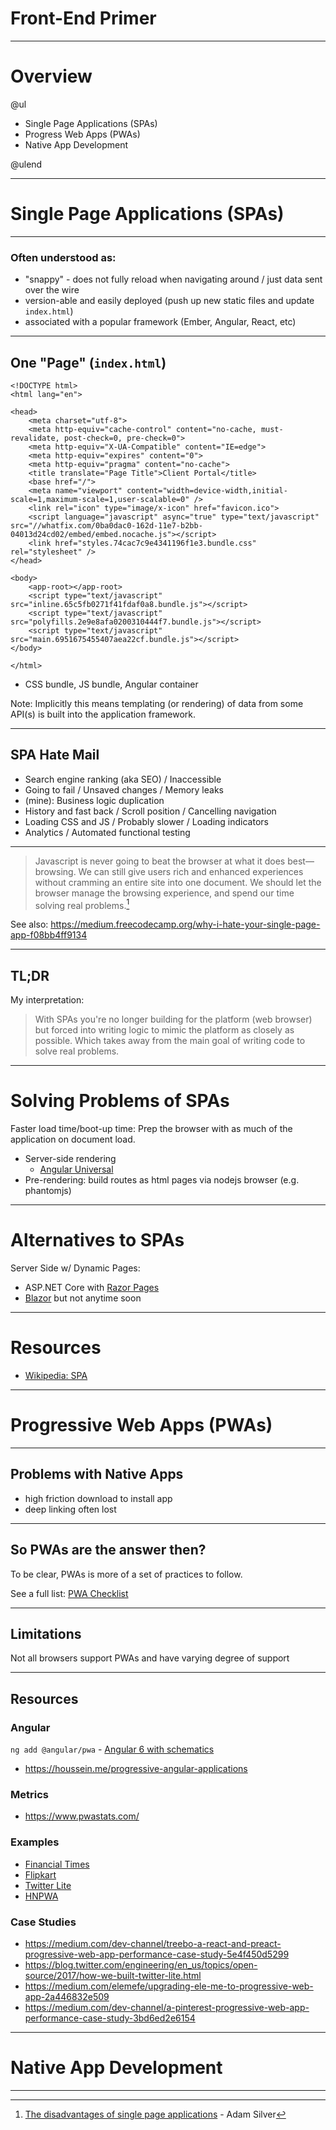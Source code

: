 # Front-End Primer

---

# Overview

@ul

- Single Page Applications (SPAs)
- Progress Web Apps (PWAs)
- Native App Development

@ulend

---

# Single Page Applications (SPAs)

---

### Often understood as:

- "snappy" - does not fully reload when navigating around / just data sent over the wire
- version-able and easily deployed (push up new static files and update `index.html`)
- associated with a popular framework (Ember, Angular, React, etc)

---

## One "Page" (`index.html`)

```
<!DOCTYPE html>
<html lang="en">

<head>
    <meta charset="utf-8">
    <meta http-equiv="cache-control" content="no-cache, must-revalidate, post-check=0, pre-check=0">
    <meta http-equiv="X-UA-Compatible" content="IE=edge">
    <meta http-equiv="expires" content="0">
    <meta http-equiv="pragma" content="no-cache">
    <title translate="Page Title">Client Portal</title>
    <base href="/">
    <meta name="viewport" content="width=device-width,initial-scale=1,maximum-scale=1,user-scalable=0" />
    <link rel="icon" type="image/x-icon" href="favicon.ico">
    <script language="javascript" async="true" type="text/javascript" src="//whatfix.com/0ba0dac0-162d-11e7-b2bb-04013d24cd02/embed/embed.nocache.js"></script>
    <link href="styles.74cac7c9e4341196f1e3.bundle.css" rel="stylesheet" />
</head>

<body>
    <app-root></app-root>
    <script type="text/javascript" src="inline.65c5fb0271f41fdaf0a8.bundle.js"></script>
    <script type="text/javascript" src="polyfills.2e9e8afa0200310444f7.bundle.js"></script>
    <script type="text/javascript" src="main.6951675455407aea22cf.bundle.js"></script>
</body>

</html>
```

- CSS bundle, JS bundle, Angular container

Note:
Implicitly this means templating (or rendering) of data from some API(s) is built into the application framework.

---

## SPA Hate Mail

- Search engine ranking (aka SEO) / Inaccessible
- Going to fail / Unsaved changes / Memory leaks
- (mine): Business logic duplication
- History and fast back / Scroll position / Cancelling navigation
- Loading CSS and JS / Probably slower / Loading indicators
- Analytics / Automated functional testing

---

> Javascript is never going to beat the browser at what it does best—browsing. We can still give users rich and enhanced experiences without cramming an entire site into one document.
> We should let the browser manage the browsing experience, and spend our time solving real problems.[^2]

See also: https://medium.freecodecamp.org/why-i-hate-your-single-page-app-f08bb4ff9134

[^2]: [The disadvantages of single page applications](https://adamsilver.io/articles/the-disadvantages-of-single-page-applications/) - Adam Silver

---

## TL;DR

My interpretation:

> With SPAs you're no longer building for the platform (web browser)
but forced into writing logic to mimic the platform as closely as possible.
Which takes away from the main goal of writing code to solve real problems.

---

# Solving Problems of SPAs

Faster load time/boot-up time:
Prep the browser with as much of the application on document load.

- Server-side rendering
  - [Angular Universal](https://github.com/angular/angular-cli/wiki/stories-universal-rendering)
- Pre-rendering: build routes as html pages via nodejs browser (e.g. phantomjs)

---

# Alternatives to SPAs

Server Side w/ Dynamic Pages:

- ASP.NET Core with [Razor Pages](https://docs.microsoft.com/en-us/aspnet/core/tutorials/razor-pages/razor-pages-start?view=aspnetcore-2.1)
- [Blazor](https://blazor.net/) but not anytime soon

---

# Resources

- [Wikipedia: SPA](https://en.wikipedia.org/wiki/Single-page_application)

---

# Progressive Web Apps (PWAs)

---

## Problems with Native Apps

- high friction download to install app
- deep linking often lost

---

## So PWAs are the answer then?

To be clear, PWAs is more of a set of practices to follow.

See a full list: [PWA Checklist](https://developers.google.com/web/progressive-web-apps/checklist)

---

## Limitations

Not all browsers support PWAs and have varying degree of support

---

## Resources

### Angular

`ng add @angular/pwa` - [Angular 6 with schematics](https://blog.angular.io/version-6-of-angular-now-available-cc56b0efa7a4)

- https://houssein.me/progressive-angular-applications

### Metrics

- https://www.pwastats.com/

### Examples

- [Financial Times](https://app.ft.com/index_page/home)
- [Flipkart](https://www.flipkart.com/)
- [Twitter Lite](https://lite.twitter.com/content/lite-twitter/en.html)
- [HNPWA](https://hnpwa.com/)

### Case Studies

- https://medium.com/dev-channel/treebo-a-react-and-preact-progressive-web-app-performance-case-study-5e4f450d5299
- https://blog.twitter.com/engineering/en_us/topics/open-source/2017/how-we-built-twitter-lite.html
- https://medium.com/elemefe/upgrading-ele-me-to-progressive-web-app-2a446832e509
- https://medium.com/dev-channel/a-pinterest-progressive-web-app-performance-case-study-3bd6ed2e6154

---

# Native App Development

---

